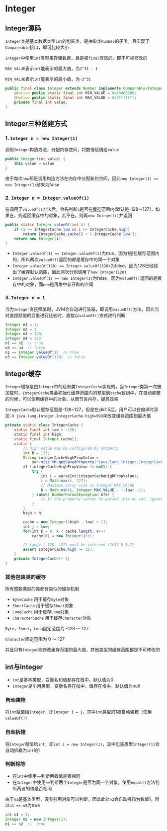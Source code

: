 # Integer

## Integer源码

`Integer`类是基本数据类型`int`的包装类，是抽象类`Number`的子类，且实现了`Compareable`接口，即可比较大小

`Integer`中使用`int`类型来存储数据，且是被`final`修饰的，即不可被修改的

`MAX_VALUE`表示`int`能表示的最大值，为`2^31 - 1`

`MIN_VALUE`表示`int`能表示的最小值，为`-2^31`

```java
public final class Integer extends Number implements Comparable<Integer> {
    @Native public static final int MIN_VALUE = 0x80000000;
    @Native public static final int MAX_VALUE = 0x7fffffff;
    private final int value;
}
```

## Integer三种创建方式

### 1. `Integer n = new Integer(1)`

调用`Integer`构造方法，分配内存空间，将数值赋值给`value`

```java
public Integer(int value) {
    this.value = value
}
```

由于每次`new`都是调用构造方法在内存中分配新的空间，因此`new Integer(1) == new Integer(1)`结果为false

### 2. `Integer n = Integer.valueOf(1)`

在调用了`valueOf()`方法后，会先判断`i`是否在[缓存](#Integer缓存)范围内(默认是-128～127)，如果在，则返回缓存中的对象，若不在，则再`new Integer(i)`并返回

```java
public static Integer valueOf(int i) {
    if (i >= IntegerCache.low && i <= IntegerCache.high)
        return IntegerCache.cache[i + (-IntegerCache.low)];
    return new Integer(i);
}
```

- `Integer.valueOf(1) == Integer.valueOf(1)`为true，因为1是在缓存范围内的，所以两次`valueOf()`返回的都是缓存中的同一个对象
- `Integer.valueOf(128) == Integer.valueOf(128)`为false，因为128已经超出了缓存默认范围，因此两次分别调用了`new Integer(128)`
- `Integer.valueOf(1) == new Integer(1)`为false，因为`valueOf()`返回的是缓存中的对象，而`new`是再堆中新开辟的空间

### 3. `Integer n = 1`

当为`Integer`直接赋值时，JVM会自动进行装箱，即调用`valueOf()`方法，因此当对直接赋值的变量进行比较时，直接以`valueOf()`方式进行判断

```java
Integer n1 = 1;
Integer n2 = 1
Integer n3 = 128;
Integer n4 = 128;
n1 == n2  // true
n3 == n4  // false
n1 == Integer.valueOf(1)  // true
n3 == Integer.valueOf(128)  // false
```

## Integer缓存

`Integer`缓存是由`Integer`中的私有类`IntegerCache`实现的，当`Integer`类第一次被加载时，`IntegerCache`类会初始化缓存范围内的整型到`cache`数组中，在自动装箱的时候，可以使用缓存中的对象，从而节省内存，提高效率

`IntegerCache`默认缓存范围是-128~127，但是在jdk1.5后，用户可以在编译时添加`-D java.lang.Integer.IntegerCache.high=999`来改变缓存范围到最大值

```java
private static class IntegerCache {
    static final int low = -128;
    static final int high;
    static final Integer cache[];
    static {
        // high value may be configured by property
        int h = 127;
        String integerCacheHighPropValue =
            sun.misc.VM.getSavedProperty("java.lang.Integer.IntegerCache.high");
        if (integerCacheHighPropValue != null) {
            try {
                int i = parseInt(integerCacheHighPropValue);
                i = Math.max(i, 127);
                // Maximum array size is Integer.MAX_VALUE
                h = Math.min(i, Integer.MAX_VALUE - (-low) -1);
            } catch( NumberFormatException nfe) {
                // If the property cannot be parsed into an int, ignore it.
            }
        }
        high = h;

        cache = new Integer[(high - low) + 1];
        int j = low;
        for(int k = 0; k < cache.length; k++)
            cache[k] = new Integer(j++);

        // range [-128, 127] must be interned (JLS7 5.1.7)
        assert IntegerCache.high >= 127;
    }
    private IntegerCache() {}
}
```

### 其他包装类的缓存

所有整数类型的类都有类似的缓存机制
- `ByteCache` 用于缓存`Byte`对象
- `ShortCache` 用于缓存`Short`对象
- `LongCache` 用于缓存`Long`对象
- `CharacterCache` 用于缓存`Character`对象

`Byte`，`Short`，`Long`固定范围为 -128 ～ 127

`Character`固定范围为 0 ～ 127

并且只有`Integer`能修改缓存范围的最大值，其他类型的缓存范围都是不可修改的

## int与Integer

- `int`是基本类型，变量名和值都存在栈中，默认值为0
- `Integer`是引用类型，变量名存在栈中，值存在堆中，默认值为null

### 自动装箱

将`int`赋值给`Integer`，即`Integer i = 1`，其中`int`类型的1被自动装箱（使用`valueOf()`）

### 自动拆箱

将`Integer`赋值给`int`，即`int i = new Integer(1)`，其中包装类型`Integer(1)`会自动拆箱为`int`的1

### 判断相等

- 在`int`中使用`==`判断两者值是否相同
- 在`Integer`中使用`==`判断两个`Integer`是否为同一个对象，使用`equal()`方法判断两者的值是否相同

由于`n1`是基本类型，没有引用对象可以判断，因此此处`n2`会自动拆箱为数值1，所以`n1 == n2`为true

```java
int n1 = 1;
Integer n2 = new Integer(1);
n1 == n2  //  true
```
